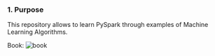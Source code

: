 ### 1. Purpose
This repository allows to learn PySpark through examples of Machine Learning Algorithms. 

Book: ![book](https://user-images.githubusercontent.com/37953610/59615373-4ab40600-911a-11e9-8084-e24469aea9e6.JPG)


     
     

